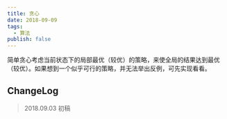 ```yaml
---
title: 贪心
date: 2018-09-09
tags:
  - 算法
publish: false
---
```


简单贪心考虑当前状态下的局部最优（较优）的策略，来使全局的结果达到最优（较优）。如果想到一个似乎可行的策略，并无法举出反例，可先实现看看。

## ChangeLog

> 2018.09.03 初稿